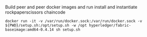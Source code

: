 Build peer and peer docker images and run install and instantiate rockpaperscissors chaincode

```docker run -it -v /var/run/docker.sock:/var/run/docker.sock -v ${PWD}/setup.sh:/opt/setup.sh -w /opt hyperledger/fabric-baseimage:amd64-0.4.14 sh setup.sh```
